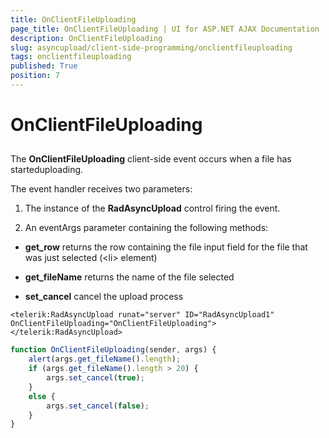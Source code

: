 ```yaml
---
title: OnClientFileUploading
page_title: OnClientFileUploading | UI for ASP.NET AJAX Documentation
description: OnClientFileUploading
slug: asyncupload/client-side-programming/onclientfileuploading
tags: onclientfileuploading
published: True
position: 7
---
```


# OnClientFileUploading

## 

The **OnClientFileUploading** client-side event occurs when a file has starteduploading.

The event handler receives two parameters:

1. The instance of the **RadAsyncUpload** control firing the event.

1. An eventArgs parameter containing the following methods:

* **get_row** returns the row containing the file input field for the file that was just selected (\<li\> element)

* **get_fileName** returns the name of the file selected

* **set_cancel** cancel the upload process

````ASPNET
<telerik:RadAsyncUpload runat="server" ID="RadAsyncUpload1" OnClientFileUploading="OnClientFileUploading"></telerik:RadAsyncUpload>
````

````JavaScript
function OnClientFileUploading(sender, args) {
	alert(args.get_fileName().length);
	if (args.get_fileName().length > 20) {
		args.set_cancel(true);
	}
	else {
		args.set_cancel(false);
	}
}
````


